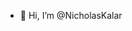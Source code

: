- 👋 Hi, I’m @NicholasKalar


<!---
NicholasKalar/NicholasKalar is a ✨ special ✨ repository because its `README.md` (this file) appears on your GitHub profile.
You can click the Preview link to take a look at your changes.
--->
